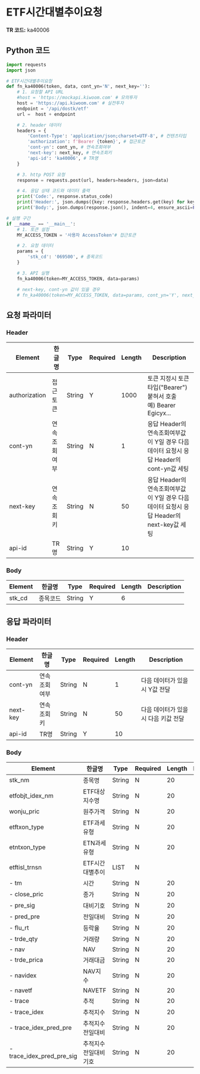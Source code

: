 # ETF시간대별추이요청

**TR 코드:** ka40006

## Python 코드

```python
import requests
import json

# ETF시간대별추이요청
def fn_ka40006(token, data, cont_yn='N', next_key=''):
	# 1. 요청할 API URL
	#host = 'https://mockapi.kiwoom.com' # 모의투자
	host = 'https://api.kiwoom.com' # 실전투자
	endpoint = '/api/dostk/etf'
	url =  host + endpoint

	# 2. header 데이터
	headers = {
		'Content-Type': 'application/json;charset=UTF-8', # 컨텐츠타입
		'authorization': f'Bearer {token}', # 접근토큰
		'cont-yn': cont_yn, # 연속조회여부
		'next-key': next_key, # 연속조회키
		'api-id': 'ka40006', # TR명
	}

	# 3. http POST 요청
	response = requests.post(url, headers=headers, json=data)

	# 4. 응답 상태 코드와 데이터 출력
	print('Code:', response.status_code)
	print('Header:', json.dumps({key: response.headers.get(key) for key in ['next-key', 'cont-yn', 'api-id']}, indent=4, ensure_ascii=False))
	print('Body:', json.dumps(response.json(), indent=4, ensure_ascii=False))  # JSON 응답을 파싱하여 출력

# 실행 구간
if __name__ == '__main__':
	# 1. 토큰 설정
	MY_ACCESS_TOKEN = '사용자 AccessToken'# 접근토큰

	# 2. 요청 데이터
	params = {
		'stk_cd': '069500', # 종목코드 
	}

	# 3. API 실행
	fn_ka40006(token=MY_ACCESS_TOKEN, data=params)

	# next-key, cont-yn 값이 있을 경우
	# fn_ka40006(token=MY_ACCESS_TOKEN, data=params, cont_yn='Y', next_key='nextkey..')
```

## 요청 파라미터

### Header
| Element | 한글명 | Type | Required | Length | Description |
|---------|--------|------|----------|---------|-------------|
| authorization | 접근토큰 | String | Y | 1000 | 토큰 지정시 토큰타입("Bearer") 붙혀서 호출<br/>예) Bearer Egicyx... |
| cont-yn | 연속조회여부 | String | N | 1 | 응답 Header의 연속조회여부값이 Y일 경우 다음데이터 요청시 응답 Header의 cont-yn값 세팅 |
| next-key | 연속조회키 | String | N | 50 | 응답 Header의 연속조회여부값이 Y일 경우 다음데이터 요청시 응답 Header의 next-key값 세팅 |
| api-id | TR명 | String | Y | 10 |  |

### Body
| Element | 한글명 | Type | Required | Length | Description |
|---------|--------|------|----------|---------|-------------|
| stk_cd | 종목코드 | String | Y | 6 |  |

## 응답 파라미터

### Header
| Element | 한글명 | Type | Required | Length | Description |
|---------|--------|------|----------|---------|-------------|
| cont-yn | 연속조회여부 | String | N | 1 | 다음 데이터가 있을시 Y값 전달 |
| next-key | 연속조회키 | String | N | 50 | 다음 데이터가 있을시 다음 키값 전달 |
| api-id | TR명 | String | Y | 10 |  |

### Body
| Element | 한글명 | Type | Required | Length | Description |
|---------|--------|------|----------|---------|-------------|
| stk_nm | 종목명 | String | N | 20 |  |
| etfobjt_idex_nm | ETF대상지수명 | String | N | 20 |  |
| wonju_pric | 원주가격 | String | N | 20 |  |
| etftxon_type | ETF과세유형 | String | N | 20 |  |
| etntxon_type | ETN과세유형 | String | N | 20 |  |
| etftisl_trnsn | ETF시간대별추이 | LIST | N |  |  |
| - tm | 시간 | String | N | 20 |  |
| - close_pric | 종가 | String | N | 20 |  |
| - pre_sig | 대비기호 | String | N | 20 |  |
| - pred_pre | 전일대비 | String | N | 20 |  |
| - flu_rt | 등락율 | String | N | 20 |  |
| - trde_qty | 거래량 | String | N | 20 |  |
| - nav | NAV | String | N | 20 |  |
| - trde_prica | 거래대금 | String | N | 20 |  |
| - navidex | NAV지수 | String | N | 20 |  |
| - navetf | NAVETF | String | N | 20 |  |
| - trace | 추적 | String | N | 20 |  |
| - trace_idex | 추적지수 | String | N | 20 |  |
| - trace_idex_pred_pre | 추적지수전일대비 | String | N | 20 |  |
| - trace_idex_pred_pre_sig | 추적지수전일대비기호 | String | N | 20 |  |